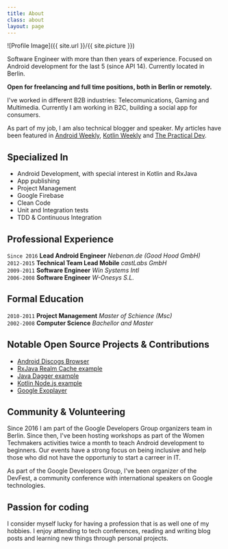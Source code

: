 ```yaml
---
title: About
class: about
layout: page
---
```

![Profile Image]({{ site.url }}/{{ site.picture }})

Software Engineer with more than then years of experience.
Focused on Android development for the last 5 (since API 14).
Currently located in Berlin.

**Open for freelancing and full time positions, both in Berlin or remotely.**

I've worked in different B2B industries: Telecomunications, Gaming and Multimedia.
Currently I am working in B2C, building a social app for consumers.

As part of my job, I am also technical blogger and speaker. My articles have
been featured in [Android Weekly](http://androidweekly.net/),
[Kotlin Weekly](http://www.kotlinweekly.net/) and [The Practical
Dev](https://twitter.com/ThePracticalDev).

<h2>Specialized In</h2>

<ul class="skill-list">
  <li>Android Development, with special interest in Kotlin and RxJava</li>
  <li>App publishing</li>
  <li>Project Management</li>
  <li>Google Firebase</li>
  <li>Clean Code</li>
  <li>Unit and Integration tests</li>
  <li>TDD & Continuous Integration</li>
</ul>

## Professional Experience

`Since 2016` **Lead Android Engineer** _Nebenan.de (Good Hood GmbH)_<br/>
`2012-2015` **Technical Team Lead Mobile** _castLabs GmbH_<br/>
`2009-2011` **Software Engineer** _Win Systems Intl_<br/>
`2006-2008` **Software Engineer** _W-Onesys S.L._

## Formal Education

`2010-2011` **Project Management** _Master of Schience (Msc)_<br/>
`2002-2008` **Computer Science** _Bachellor and Master_

<h2>Notable Open Source Projects & Contributions</h2>

<ul>
  <li><a href="https://github.com/miquelbeltran/android-discogsbrowser">Android Discogs Browser</a></li>
  <li><a href="https://github.com/miquelbeltran/android-rxjava-realm-cache">RxJava Realm Cache example</a></li>
  <li><a href="https://github.com/miquelbeltran/java-dagger-example">Java Dagger example</a></li>
  <li><a href="https://github.com/miquelbeltran/kotlin-node.js">Kotlin Node.js example</a></li>
  <li><a href="https://github.com/google/ExoPlayer/commits?author=miquelbeltran">Google Exoplayer</a></li>
</ul>

<h2>Community & Volunteering</h2>

<p>Since 2016 I am part of the Google Developers Group organizers team in
Berlin. Since then, I've been hosting workshops as part of the Women Techmakers
activities twice a month to teach Android development to beginners. Our events
have a strong focus on being inclusive and help those who did not have the
opportuniy to start a carreer in IT.</p>

<p>As part of the Google Developers Group, I've been organizer of the DevFest,
a community conference with international speakers on Google technologies.</p>

<h2>Passion for coding</h2>

<p>I consider myself lucky for having a profession that is as well one of my
hobbies. I enjoy attending to tech conferences, reading and writing blog posts
and learning new things through personal projects.</p>
